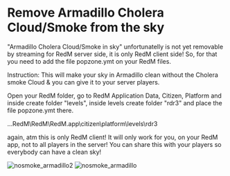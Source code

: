 # Remove Armadillo Cholera Cloud/Smoke from the sky

"Armadillo Cholera Cloud/Smoke in sky" unfortunatelly is not yet removable by streaming for RedM server side, it is only RedM client side!
So, for that you need to add the file popzone.ymt on your RedM files.

Instruction:
This will make your sky in Armadillo clean without the Cholera smoke Cloud & you can give it to your server players.

Open your RedM folder, go to RedM Application Data, Citizen, Platform and inside create folder "levels", inside levels create folder "rdr3"
and place the file popzone.ymt there.

 ...RedM\RedM\RedM.app\citizen\platform\levels\rdr3

again, atm this is only RedM client! It will only work for you, on your RedM app, not to all players in the server! 
You can share this with your players so everybody can have a clean sky!

![nosmoke_armadillo2](https://github.com/zetafe1/armadillo_remove_smoke/assets/79672264/a2133890-e1cc-418c-b56a-42fcd262270d)
![nosmoke_armadillo](https://github.com/zetafe1/armadillo_remove_smoke/assets/79672264/7449cecd-1882-47a3-949a-c71133ba0a27)
